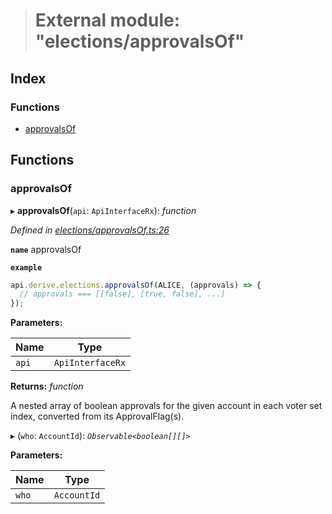> # External module: "elections/approvalsOf"

## Index

### Functions

* [approvalsOf](_elections_approvalsof_.md#approvalsof)

## Functions

###  approvalsOf

▸ **approvalsOf**(`api`: `ApiInterfaceRx`): *function*

*Defined in [elections/approvalsOf.ts:26](https://github.com/polkadot-js/api/blob/9be9782/packages/api-derive/src/elections/approvalsOf.ts#L26)*

**`name`** approvalsOf

**`example`** 
<BR>

```javascript
api.derive.elections.approvalsOf(ALICE, (approvals) => {
  // approvals === [[false], [true, false], ...]
});
```

**Parameters:**

Name | Type |
------ | ------ |
`api` | `ApiInterfaceRx` |

**Returns:** *function*

A nested array of boolean approvals for the given account in each voter set index, converted from its ApprovalFlag(s).

▸ (`who`: `AccountId`): *`Observable<boolean[][]>`*

**Parameters:**

Name | Type |
------ | ------ |
`who` | `AccountId` |